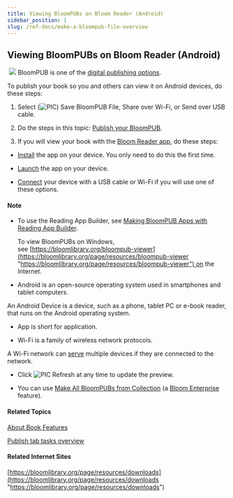 ```yaml
---
title: Viewing BloomPUBs on Bloom Reader (Android)
sidebar_position: 1
slug: /ref-docs/make-a-bloompub-file-overview
---
```


## Viewing BloomPUBs on Bloom Reader (Android)

 ![](/ref-docs-assets/images/Tasks/Publish_tasks/Android_Button_New.png) BloomPUB is one of the [digital publishing options](Digital_publishing_options.md).

To publish your book so you and others can view it on Android devices, do these steps:

1.  Select (![PIC](/ref-docs-assets/images/Tasks/Publish_tasks/SendRadioButton.png)) Save BloomPUB File, Share over Wi-Fi, or Send over USB cable.
    
2.  Do the steps in this topic: [Publish your BloomPUB](Share_your_BloomPUB_file.md).
    
3.  If you will view your book with the [Bloom Reader app](../../Concepts/Bloom_Reader_App.md), do these steps:
    

-   [Install](Install_Bloom_Reader_app.md) the app on your device. You only need to do this the first time.
    
-   [Launch](Launch_the_Bloom_Reader_app.md) the app on your device.
    
-   [Connect](Connect_your_Android_device.md) your device with a USB cable or Wi-Fi if you will use one of these options.
    

#### Note

-   To use the Reading App Builder, see [Making BloomPUB Apps with Reading App Builder](Making_BloomPUB_Apps_with_Reading_App_Builder.htm "Making BloomPUB Apps with Reading App Builder").
    
    To view BloomPUBs on Windows, see [https://bloomlibrary.org/bloompub-viewer](https://bloomlibrary.org/page/resources/bloompub-viewer "https://bloomlibrary.org/page/resources/bloompub-viewer") on the Internet.
    
-   Android is an open-source operating system used in smartphones and tablet computers.
    

An Android Device is a device, such as a phone, tablet PC or e-book reader, that runs on the Android operating system.

-   App is short for application.
    
-   Wi-Fi is a family of wireless network protocols.
    

A Wi-Fi network can [serve](Share_your_BloomPUB_file.md) multiple devices if they are connected to the network.

-   Click ![PIC](/ref-docs-assets/images/Tasks/Publish_tasks/RefreshGray_Button.png) Refresh at any time to update the preview.
    
-   You can use [Make All BloomPUBs from Collection](Make_All_BloomPUBS_from_Collection.md) (a [Bloom Enterprise](../Edit_tasks/Enterprise/EnterpriseRequired.md) feature).
    

#### Related Topics

[About Book Features](Features.md)

[Publish tab tasks overview](Publish_tasks_overview.md)

#### Related Internet Sites

[https://bloomlibrary.org/page/resources/downloads](https://bloomlibrary.org/page/resources/downloads "https://bloomlibrary.org/page/resources/downloads")